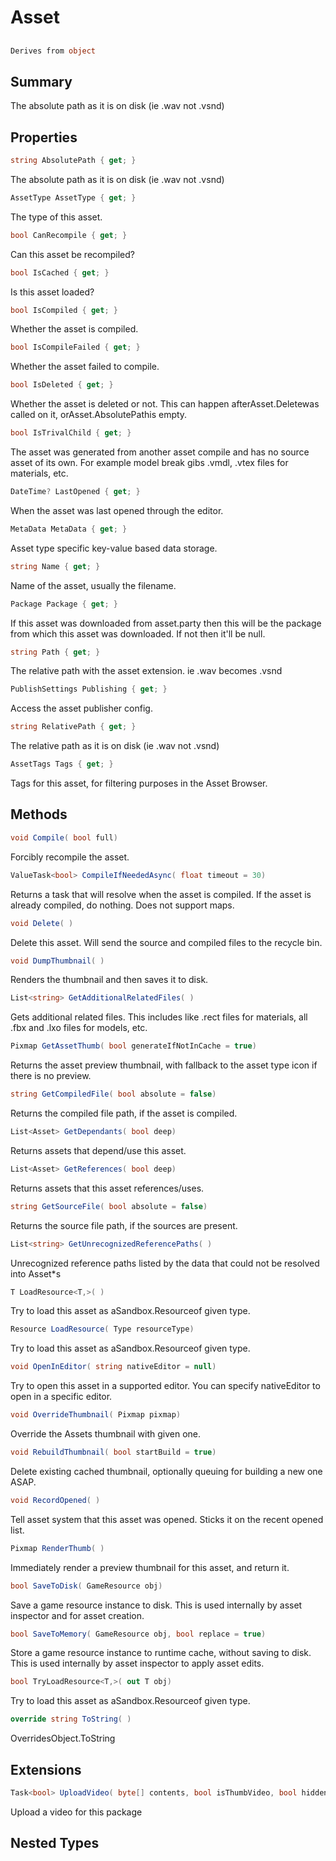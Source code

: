 # Asset

## 
```c#
Derives from object
```

## Summary

The absolute path as it is on disk (ie .wav not .vsnd)
## Properties

```c#
string AbsolutePath { get; } 
```
The absolute path as it is on disk (ie .wav not .vsnd)
```c#
AssetType AssetType { get; } 
```
The type of this asset.
```c#
bool CanRecompile { get; } 
```
Can this asset be recompiled?
```c#
bool IsCached { get; } 
```
Is this asset loaded?
```c#
bool IsCompiled { get; } 
```
Whether the asset is compiled.
```c#
bool IsCompileFailed { get; } 
```
Whether the asset failed to compile.
```c#
bool IsDeleted { get; } 
```
Whether the asset is deleted or not.
This can happen afterAsset.Deletewas called on it, orAsset.AbsolutePathis empty.
```c#
bool IsTrivalChild { get; } 
```
The asset was generated from another asset compile and has no source asset of its own. For example model break gibs .vmdl, .vtex files for materials, etc.
```c#
DateTime? LastOpened { get; } 
```
When the asset was last opened through the editor.
```c#
MetaData MetaData { get; } 
```
Asset type specific key-value based data storage.
```c#
string Name { get; } 
```
Name of the asset, usually the filename.
```c#
Package Package { get; } 
```
If this asset was downloaded from asset.party then this will
be the package from which this asset was downloaded. If not then
it'll be null.
```c#
string Path { get; } 
```
The relative path with the asset extension. ie .wav becomes .vsnd
```c#
PublishSettings Publishing { get; } 
```
Access the asset publisher config.
```c#
string RelativePath { get; } 
```
The relative path as it is on disk (ie .wav not .vsnd)
```c#
AssetTags Tags { get; } 
```
Tags for this asset, for filtering purposes in the Asset Browser.
## Methods

```c#
void Compile( bool full) 
```
Forcibly recompile the asset.
```c#
ValueTask<bool> CompileIfNeededAsync( float timeout = 30) 
```
Returns a task that will resolve when the asset is compiled. If the asset is already compiled, do nothing. Does not support maps.
```c#
void Delete( ) 
```
Delete this asset. Will send the source and compiled files to the recycle bin.
```c#
void DumpThumbnail( ) 
```
Renders the thumbnail and then saves it to disk.
```c#
List<string> GetAdditionalRelatedFiles( ) 
```
Gets additional related files. This includes like .rect files for materials, all .fbx and .lxo files for models, etc.
```c#
Pixmap GetAssetThumb( bool generateIfNotInCache = true) 
```
Returns the asset preview thumbnail, with fallback to the asset type icon if there is no preview.
```c#
string GetCompiledFile( bool absolute = false) 
```
Returns the compiled file path, if the asset is compiled.
```c#
List<Asset> GetDependants( bool deep) 
```
Returns assets that depend/use this asset.
```c#
List<Asset> GetReferences( bool deep) 
```
Returns assets that this asset references/uses.
```c#
string GetSourceFile( bool absolute = false) 
```
Returns the source file path, if the sources are present.
```c#
List<string> GetUnrecognizedReferencePaths( ) 
```
Unrecognized reference paths listed by the data that could not be resolved into Asset*s
```c#
T LoadResource<T,>( ) 
```
Try to load this asset as aSandbox.Resourceof given type.
```c#
Resource LoadResource( Type resourceType) 
```
Try to load this asset as aSandbox.Resourceof given type.
```c#
void OpenInEditor( string nativeEditor = null) 
```
Try to open this asset in a supported editor.
You can specify nativeEditor to open in a specific editor.
```c#
void OverrideThumbnail( Pixmap pixmap) 
```
Override the Assets thumbnail with given one.
```c#
void RebuildThumbnail( bool startBuild = true) 
```
Delete existing cached thumbnail, optionally queuing for building a new one ASAP.
```c#
void RecordOpened( ) 
```
Tell asset system that this asset was opened. Sticks it on the recent opened list.
```c#
Pixmap RenderThumb( ) 
```
Immediately render a preview thumbnail for this asset, and return it.
```c#
bool SaveToDisk( GameResource obj) 
```
Save a game resource instance to disk. This is used internally by asset inspector and for asset creation.
```c#
bool SaveToMemory( GameResource obj, bool replace = true) 
```
Store a game resource instance to runtime cache, without saving to disk. This is used internally by asset inspector to apply asset edits.
```c#
bool TryLoadResource<T,>( out T obj) 
```
Try to load this asset as aSandbox.Resourceof given type.
```c#
override string ToString( ) 
```
OverridesObject.ToString
## Extensions

```c#
Task<bool> UploadVideo( byte[] contents, bool isThumbVideo, bool hidden = false, string tag = null, Callback progress = null, CancellationToken token = null) 
```
Upload a video for this package
## Nested Types

